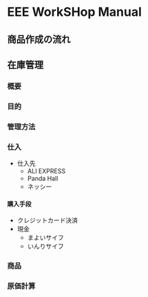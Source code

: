 # EEE WorkSHop Manual

## 商品作成の流れ

## 在庫管理
### 概要
### 目的
### 管理方法

### 仕入

* 仕入先
  * ALI EXPRESS
  * Panda Hall
  * ネッシー

#### 購入手段

* クレジットカード決済
* 現金
  * まよいサイフ
  * いんりサイフ
  
### 商品

### 原価計算

